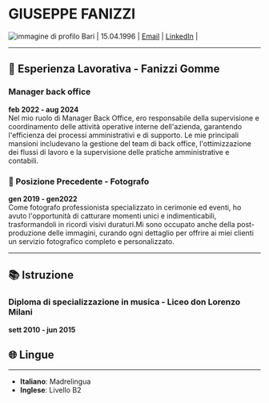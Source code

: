# GIUSEPPE FANIZZI
![immagine di profilo](https://github.com/user-attachments/assets/b99f6391-1497-4792-ad8d-f4038d894b08)
Bari | 15.04.1996 | [Email](giuseppe.fanizzi.15@gmail.com) | [LinkedIn](https://www.linkedin.com/in/giuseppe-fanizzi-a6b538201/) |

---

## 💼 Esperienza Lavorativa - Fanizzi Gomme

### Manager back office  
**feb 2022 - aug 2024**  
Nel mio ruolo di Manager Back Office, ero responsabile della supervisione e coordinamento delle attività operative interne dell'azienda, garantendo l'efficienza dei processi amministrativi e di supporto. Le mie principali mansioni includevano la gestione del team di back office, l'ottimizzazione dei flussi di lavoro e la supervisione delle pratiche amministrative e contabili. 


### 📸 Posizione Precedente - Fotografo  
**gen 2019 - gen2022**  
Come fotografo professionista specializzato in cerimonie ed eventi, ho avuto l'opportunità di catturare momenti unici e indimenticabili, trasformandoli in ricordi visivi duraturi.Mi sono occupato anche della post-produzione delle immagini, curando ogni dettaglio per offrire ai miei clienti un servizio fotografico completo e personalizzato.

---

## 📚 Istruzione

### Diploma di specializzazione in musica - Liceo don Lorenzo Milani  
**sett 2010 - jun 2015**

## 🌐 Lingue

---

- **Italiano**: Madrelingua
- **Inglese**: Livello B2

